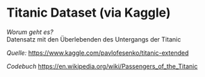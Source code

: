 # Titanic Dataset (via Kaggle)

*Worum geht es?*  
Datensatz mit den Überlebenden des Untergangs der Titanic 

*Quelle:*
https://www.kaggle.com/pavlofesenko/titanic-extended

*Codebuch*
https://en.wikipedia.org/wiki/Passengers_of_the_Titanic

